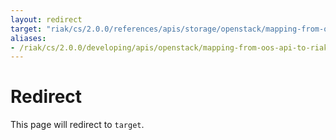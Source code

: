 ```yaml
---
layout: redirect
target: "riak/cs/2.0.0/references/apis/storage/openstack/mapping-from-oos-api-to-riak-cs-internal-api"
aliases:
- /riak/cs/2.0.0/developing/apis/openstack/mapping-from-oos-api-to-riak-cs-internal-api
---
```


# Redirect

This page will redirect to `target`.
